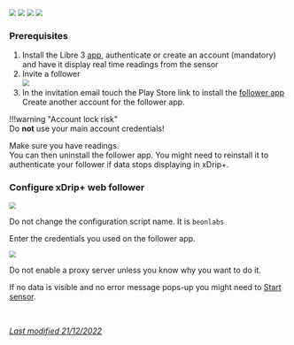 <img src="../../images/hamburger_menu.png" style="zoom:75%;" />  
<img src="../../images/M-S.png" style="zoom:75%;" />  
<img src="../../images/M-S-HDS.png" style="zoom:75%;" />  
<img src="../images/M-S-HDSlistO.png" style="zoom:76%;" />

</br>

### Prerequisites

1. Install the Libre 3 [app](https://play.google.com/store/search?q=libre%203&c=apps), authenticate or create an account (mandatory) and have it display real time readings from the sensor
2. Invite a follower  
   <img src="../images/M-S-HDS-WF3.png" style="zoom:76%;" />
3. In the invitation email touch the Play Store link to install the [follower app](https://play.google.com/store/apps/details?id=org.nativescript.LibreLinkUp)  
   Create another account for the follower app.

!!!warning  "Account lock risk"  
    Do **not** use your main account credentials!

Make sure you have readings.   
You can then uninstall the follower app. You might need to reinstall it to authenticate your follower if data stops displaying in xDrip+.

### Configure xDrip+ web follower

<img src="../images/M-S-HDS-WF1.png" style="zoom:76%;" />

Do not change the configuration script name. It is `beonlabs`

Enter the credentials you used on the follower app.

<img src="../images/M-S-HDS-WF2.png" style="zoom:76%;" />

Do not enable a proxy server unless you know why you want to do it.

If no data is visible and no error message pops-up you might need to [Start sensor](../../use/startsensor/#followers-and-companion-apps).

</br>

[*Last modified 21/12/2022*](https://github.com/NightscoutFoundation/xDrip/releases/tag/2022.12.09)
